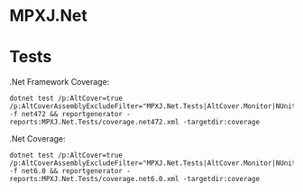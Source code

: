 # MPXJ.Net


# Tests

.Net Framework Coverage:

```
dotnet test /p:AltCover=true /p:AltCoverAssemblyExcludeFilter="MPXJ.Net.Tests|AltCover.Monitor|NUnit3.TestAdapter" -f net472 && reportgenerator -reports:MPXJ.Net.Tests/coverage.net472.xml -targetdir:coverage
```

.Net Coverage:

```
dotnet test /p:AltCover=true /p:AltCoverAssemblyExcludeFilter="MPXJ.Net.Tests|AltCover.Monitor|NUnit3.TestAdapter|Microsoft|testhost" -f net6.0 && reportgenerator -reports:MPXJ.Net.Tests/coverage.net6.0.xml -targetdir:coverage
```